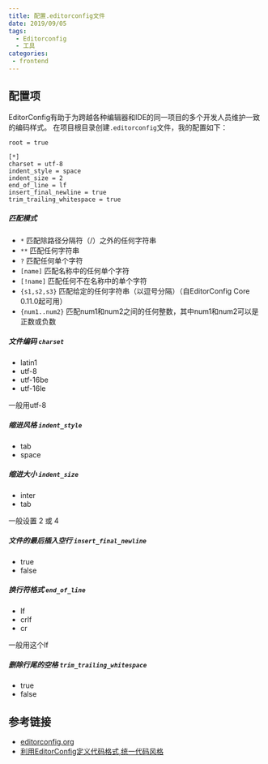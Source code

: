 ```yaml
---
title: 配置.editorconfig文件
date: 2019/09/05
tags:
  - Editorconfig
  - 工具
categories:
 - frontend
---
```


## 配置项
EditorConfig有助于为跨越各种编辑器和IDE的同一项目的多个开发人员维护一致的编码样式。
在项目根目录创建`.editorconfig`文件，我的配置如下：
```
root = true

[*]
charset = utf-8
indent_style = space
indent_size = 2
end_of_line = lf
insert_final_newline = true
trim_trailing_whitespace = true

```

##### 匹配模式
- `*`	匹配除路径分隔符（/）之外的任何字符串
- `**`	匹配任何字符串
- `?`	匹配任何单个字符
- `[name]`	匹配名称中的任何单个字符
- `[!name]`	匹配任何不在名称中的单个字符
- `{s1,s2,s3}`	匹配给定的任何字符串（以逗号分隔）（自EditorConfig Core 0.11.0起可用）
- `{num1..num2}`	匹配num1和num2之间的任何整数，其中num1和num2可以是正数或负数


##### 文件编码 `charset`
- latin1
- utf-8
- utf-16be
- utf-16le

一般用utf-8

##### 缩进风格 `indent_style`
- tab
- space

##### 缩进大小 `indent_size`
- inter
- tab

一般设置 2 或 4

##### 文件的最后插入空行 `insert_final_newline`

- true
- false


##### 换行符格式 `end_of_line`
- lf
- crlf
- cr

一般用这个lf

##### 删除行尾的空格 `trim_trailing_whitespace`
- true
- false

## 参考链接

- [editorconfig.org](https://editorconfig.org)
- [利用EditorConfig定义代码格式,统一代码风格](https://relign.github.io/%E5%89%8D%E7%AB%AF%E5%B7%A5%E5%85%B7/editor-config/)




